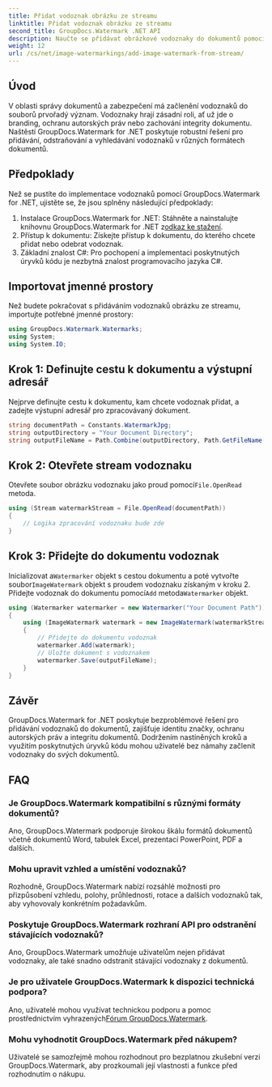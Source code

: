 ```yaml
---
title: Přidat vodoznak obrázku ze streamu
linktitle: Přidat vodoznak obrázku ze streamu
second_title: GroupDocs.Watermark .NET API
description: Naučte se přidávat obrázkové vodoznaky do dokumentů pomocí GroupDocs.Watermark for .NET. Postupujte podle našeho podrobného průvodce pro bezproblémovou integraci vodoznaku.
weight: 12
url: /cs/net/image-watermarkings/add-image-watermark-from-stream/
---
```

## Úvod
V oblasti správy dokumentů a zabezpečení má začlenění vodoznaků do souborů prvořadý význam. Vodoznaky hrají zásadní roli, ať už jde o branding, ochranu autorských práv nebo zachování integrity dokumentu. Naštěstí GroupDocs.Watermark for .NET poskytuje robustní řešení pro přidávání, odstraňování a vyhledávání vodoznaků v různých formátech dokumentů.
## Předpoklady
Než se pustíte do implementace vodoznaků pomocí GroupDocs.Watermark for .NET, ujistěte se, že jsou splněny následující předpoklady:
1.  Instalace GroupDocs.Watermark for .NET: Stáhněte a nainstalujte knihovnu GroupDocs.Watermark for .NET z[odkaz ke stažení](https://releases.groupdocs.com/Watermark/net/).
2. Přístup k dokumentu: Získejte přístup k dokumentu, do kterého chcete přidat nebo odebrat vodoznak.
3. Základní znalost C#: Pro pochopení a implementaci poskytnutých úryvků kódu je nezbytná znalost programovacího jazyka C#.

## Importovat jmenné prostory
Než budete pokračovat s přidáváním vodoznaků obrázku ze streamu, importujte potřebné jmenné prostory:
```csharp
using GroupDocs.Watermark.Watermarks;
using System;
using System.IO;
```

## Krok 1: Definujte cestu k dokumentu a výstupní adresář
Nejprve definujte cestu k dokumentu, kam chcete vodoznak přidat, a zadejte výstupní adresář pro zpracovávaný dokument.
```csharp
string documentPath = Constants.WatermarkJpg;
string outputDirectory = "Your Document Directory";
string outputFileName = Path.Combine(outputDirectory, Path.GetFileName(documentPath));
```
## Krok 2: Otevřete stream vodoznaku
 Otevřete soubor obrázku vodoznaku jako proud pomocí`File.OpenRead` metoda.
```csharp
using (Stream watermarkStream = File.OpenRead(documentPath))
{
    // Logika zpracování vodoznaku bude zde
}
```
## Krok 3: Přidejte do dokumentu vodoznak
 Inicializovat a`Watermarker` objekt s cestou dokumentu a poté vytvořte soubor`ImageWatermark` objekt s proudem vodoznaku získaným v kroku 2. Přidejte vodoznak do dokumentu pomocí`Add` metoda`Watermarker` objekt.
```csharp
using (Watermarker watermarker = new Watermarker("Your Document Path"))
{
    using (ImageWatermark watermark = new ImageWatermark(watermarkStream))
    {
        // Přidejte do dokumentu vodoznak
        watermarker.Add(watermark);
        // Uložte dokument s vodoznakem
        watermarker.Save(outputFileName);
    }
}
```

## Závěr
GroupDocs.Watermark for .NET poskytuje bezproblémové řešení pro přidávání vodoznaků do dokumentů, zajišťuje identitu značky, ochranu autorských práv a integritu dokumentů. Dodržením nastíněných kroků a využitím poskytnutých úryvků kódu mohou uživatelé bez námahy začlenit vodoznaky do svých dokumentů.
## FAQ
### Je GroupDocs.Watermark kompatibilní s různými formáty dokumentů?
Ano, GroupDocs.Watermark podporuje širokou škálu formátů dokumentů včetně dokumentů Word, tabulek Excel, prezentací PowerPoint, PDF a dalších.
### Mohu upravit vzhled a umístění vodoznaků?
Rozhodně, GroupDocs.Watermark nabízí rozsáhlé možnosti pro přizpůsobení vzhledu, polohy, průhlednosti, rotace a dalších vodoznaků tak, aby vyhovovaly konkrétním požadavkům.
### Poskytuje GroupDocs.Watermark rozhraní API pro odstranění stávajících vodoznaků?
Ano, GroupDocs.Watermark umožňuje uživatelům nejen přidávat vodoznaky, ale také snadno odstranit stávající vodoznaky z dokumentů.
### Je pro uživatele GroupDocs.Watermark k dispozici technická podpora?
 Ano, uživatelé mohou využívat technickou podporu a pomoc prostřednictvím vyhrazených[Fórum GroupDocs.Watermark](https://forum.groupdocs.com/c/watermark/19).
### Mohu vyhodnotit GroupDocs.Watermark před nákupem?
Uživatelé se samozřejmě mohou rozhodnout pro bezplatnou zkušební verzi GroupDocs.Watermark, aby prozkoumali její vlastnosti a funkce před rozhodnutím o nákupu.